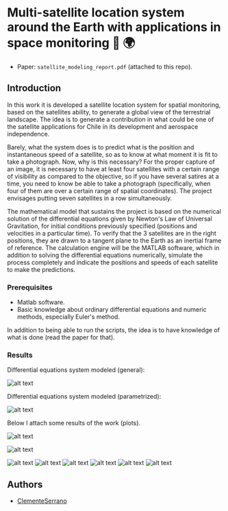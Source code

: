 # Multi-satellite location system around the Earth with applications in space monitoring :satellite: :earth_africa:

- Paper: `satellite_modeling_report.pdf` (attached to this repo).

## Introduction

In this work it is developed a satellite location system for spatial monitoring, based on the satellites ability, to generate a global view of the terrestrial landscape. The idea is to generate a contribution in what could be one of the satellite applications for Chile in its development and aerospace independence.

Barely, what the system does is to predict what is the position and instantaneous speed of a satellite, so as to know at what moment it is fit to take a photograph. Now, why is this necessary? For the proper capture of an image, it is necessary to have at least four satellites with a certain range of visibility as compared to the objective, so if you have several satires at a time, you need to know be able to take a photograph (specifically, when four of them are over a certain range of spatial coordinates). The project envisages putting seven satellites in a row simultaneously.

The mathematical model that sustains the project is based on the numerical solution of the differential equations given by Newton's Law of Universal Gravitation, for initial conditions previously specified (positions and velocities in a particular time). To verify that the 3 satellites are in the right positions, they are drawn to a tangent plane to the Earth as an inertial frame of reference. The calculation engine will be the MATLAB software, which in addition to solving the differential equations numerically, simulate the process completely and indicate the positions and speeds of each satellite to make the predictions.

### Prerequisites

- Matlab software.
- Basic knowledge about ordinary differential equations and numeric methods, especially Euler's method.

In addition to being able to run the scripts, the idea is to have knowledge of what is done (read the paper for that).

### Results

Differential equations system modeled (general):

![alt text](https://github.com/ClementeSerrano/satellite-modeling/blob/master/motion_graphics/generaleq.gif)

Differential equations system modeled (parametrized):

![alt text](https://github.com/ClementeSerrano/satellite-modeling/blob/master/motion_graphics/parametrizedEqn.png)

Below I attach some results of the work (plots).

![alt text](https://github.com/ClementeSerrano/satellite-modeling/blob/master/motion_graphics/dinamica4SAT.jpg)

![alt text](https://github.com/ClementeSerrano/satellite-modeling/blob/master/motion_graphics/trayectoriaSAT1.jpg)

![alt text](https://github.com/ClementeSerrano/satellite-modeling/blob/master/motion_graphics/dinamicaperturbadaSATTOTAL.png)
![alt text](https://github.com/ClementeSerrano/satellite-modeling/blob/master/motion_graphics/trayectoriaSAT2.jpg)
![alt text](https://github.com/ClementeSerrano/satellite-modeling/blob/master/motion_graphics/trayectoriaSAT5.jpg)
![alt text](https://github.com/ClementeSerrano/satellite-modeling/blob/master/motion_graphics/trayectoriaTOT3.jpg)
![alt text](https://github.com/ClementeSerrano/satellite-modeling/blob/master/motion_graphics/trayectoriaPLANOySATS.jpg)
![alt text](https://github.com/ClementeSerrano/satellite-modeling/blob/master/motion_graphics/curvaturanoperturbadaSAT1.jpg)

## Authors

- [ClementeSerrano](https://github.com/ClementeSerrano)
